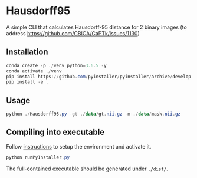# Hausdorff95

A simple CLI that calculates Hausdorff-95 distance for 2 binary images (to address https://github.com/CBICA/CaPTk/issues/1130)

## Installation

```powershell
conda create -p ./venv python=3.6.5 -y
conda activate ./venv
pip install https://github.com/pyinstaller/pyinstaller/archive/develop.zip # the stable PyInstaller does not work: https://stackoverflow.com/a/59809064
pip install -e .
```

## Usage

```powershell
python ./Hausdorff95.py -gt ./data/gt.nii.gz -m ./data/mask.nii.gz
```

## Compiling into executable

Follow [instructions](##Installation) to setup the environment and activate it.

```powershell
python runPyInstaller.py
```

The full-contained executable should be generated under `./dist/`.